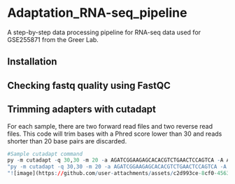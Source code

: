 # Adaptation_RNA-seq_pipeline
A step-by-step data processing pipeline for RNA-seq data used for GSE255871 from the Greer Lab. 

## Installation

## Checking fastq quality using **FastQC**


## Trimming adapters with **cutadapt** 
For each sample, there are two forward read files and two reverse read files. This code will trim bases with a Phred score lower than 30 and reads shorter than 20 base pairs are discarded.  


```r
#Sample cutadapt command 
py -m cutadapt -q 30,30 -m 20 -a AGATCGGAAGAGCACACGTCTGAACTCCAGTCA -A AGATCGGAAGAGCGTCGTGTAGGGAAAGAGTGT -o firstN1one.1.fastq.gz -p firstN1one.2.fastq.gz LIB058795_TRA00258830_RNAseq1stgenN1_S22_L001_R1_001.fastq.gz LIB058795_TRA00258830_RNAseq1stgenN1_S22_L001_R2_001.fastq.gz![image](https://github.com/user-attachments/assets/5ade6813-b106-4cb4-8107-4797fbf5e732)
"py -m cutadapt -q 30,30 -m 20 -a AGATCGGAAGAGCACACGTCTGAACTCCAGTCA -A AGATCGGAAGAGCGTCGTGTAGGGAAAGAGTGT -o firstN1two.1.fastq.gz -p firstN1two.2.fastq.gz LIB058795_TRA00258830_RNAseq1stgenN1_S22_L002_R1_001.fastq.gz LIB058795_TRA00258830_RNAseq1stgenN1_S22_L002_R2_001.fastq.gz
"![image](https://github.com/user-attachments/assets/c2d993ce-8cf0-4563-b5fa-ee72b2973e45)



